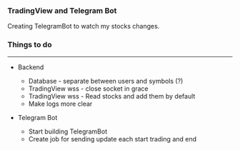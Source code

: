 ### TradingView and Telegram Bot
Creating TelegramBot to watch my stocks changes.



### Things to do

-------------
+ Backend
    + Database - separate between users and symbols (?)
    + TradingView wss - close socket in grace
    + TradingView wss - Read stocks and add them by default
    + Make logs more clear
    

+ Telegram Bot
    + Start building TelegramBot
    + Create job for sending update each start trading and end
    

